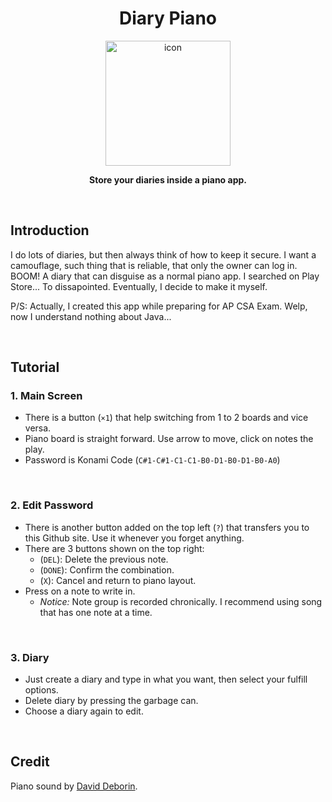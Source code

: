 <div align="center">

  # Diary Piano
  
  <img width="200" height="200" alt="icon" src="https://github.com/user-attachments/assets/beee085d-d297-492e-a440-b4101bca0deb" />

  **Store your diaries inside a piano app.**
  
  <br>

</div>

## Introduction

I do lots of diaries, but then always think of how to keep it secure. I want a camouflage, such thing that is reliable, that only the owner can log in. BOOM! A diary that can disguise as a normal piano app. I searched on Play Store... To dissapointed. Eventually, I decide to make it myself.

P/S: Actually, I created this app while preparing for AP CSA Exam. Welp, now I understand nothing about Java...

<br>

## Tutorial

### 1. Main Screen

- There is a button (`×1`) that help switching from 1 to 2 boards and vice versa.
- Piano board is straight forward. Use arrow to move, click on notes the play.
- Password is Konami Code (`C#1-C#1-C1-C1-B0-D1-B0-D1-B0-A0`)

<br>

### 2. Edit Password

- There is another button added on the top left (`?`) that transfers you to this Github site. Use it whenever you forget anything.
- There are 3 buttons shown on the top right:
  - (`DEL`): Delete the previous note.
  - (`DONE`): Confirm the combination.
  - (`X`): Cancel and return to piano layout.
- Press on a note to write in.
  - *Notice:* Note group is recorded chronically. I recommend using song that has one note at a time.

<br>

### 3. Diary

- Just create a diary and type in what you want, then select your fulfill options.
- Delete diary by pressing the garbage can.
- Choose a diary again to edit.

<br>

## Credit

Piano sound by [David Deborin](https://github.com/daviddeborin/Piano-Sounds-High-Quality-).
